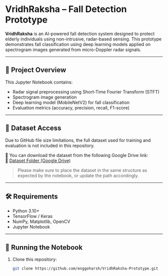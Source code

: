 # VridhRaksha – Fall Detection Prototype

**VridhRaksha** is an AI-powered fall detection system designed to protect elderly individuals using non-intrusive, radar-based sensing. This prototype demonstrates fall classification using deep learning models applied on spectrogram images generated from micro-Doppler radar signals.

---

## 🧠 Project Overview

This Jupyter Notebook contains:
- Radar signal preprocessing using Short-Time Fourier Transform (STFT)
- Spectrogram image generation
- Deep learning model (MobileNetV2) for fall classification
- Evaluation metrics (accuracy, precision, recall, F1-score)

---

## 📂 Dataset Access

Due to GitHub file size limitations, the full dataset used for training and evaluation is not included in this repository.

📎 You can download the dataset from the following Google Drive link:  
🔗 [Dataset Folder (Google Drive)](https://drive.google.com/your-dataset-link-here)

> Please make sure to place the dataset in the same structure as expected by the notebook, or update the path accordingly.

---

## 🛠 Requirements

- Python 3.10+
- TensorFlow / Keras
- NumPy, Matplotlib, OpenCV
- Jupyter Notebook

---

## 🚀 Running the Notebook

1. Clone this repository:
   ```bash
   git clone https://github.com/enggoharsh/VridhRaksha-Prototype.git
